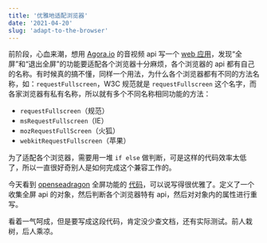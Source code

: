 ```yaml
---
title: '优雅地适配浏览器'
date: '2021-04-20'
slug: 'adapt-to-the-browser'
---
```


前阶段，心血来潮，想用 [Agora.io](https://www.agora.io/cn) 的音视频 api 写一个 [web 应用](https://github.com/zsdycs/room)，发现“全屏”和“退出全屏”的功能要适配各个浏览器十分麻烦，各个浏览器的 api 都有自己的名称。有时候真的搞不懂，同样一个用法，为什么各个浏览器都有不同的方法名称，如：`requestFullscreen`，W3C 规范就是 `requestFullscreen` 这个名字，而各家浏览器有私有名称，所以就有多个不同名称相同功能的方法：

- `requestFullscreen`（规范）
- `msRequestFullscreen`（IE）
- `mozRequestFullScreen`（火狐）
- `webkitRequestFullscreen`（苹果）

为了适配各个浏览器，需要用一堆 `if else` 做判断，可是这样的代码效率太低了，所以一直很好奇别人是如何完成这个兼容工作的。

今天看到 [openseadragon](http://openseadragon.github.io/) 全屏功能的 [代码](https://github.com/openseadragon/openseadragon/blob/master/src/fullscreen.js)，可以说写得很优雅了。定义了一个收集全屏 api 的对象，然后判断各个浏览器特有 api，然后对对象内的属性进行重写。

看着一气呵成，但是要写成这段代码，肯定没少查文档，还有实际测试。前人栽树，后人乘凉。
